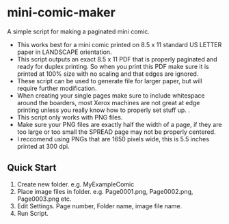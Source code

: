 mini-comic-maker
================

A simple script for making a paginated mini comic.

- This works best for a mini comic printed on 8.5 x 11 standard US LETTER paper in LANDSCAPE orientation.
- This script outputs an exact 8.5 x 11 PDF that is properly paginated and ready for duplex printing. So when you print this PDF make sure it is printed at 100% size with no scaling and that edges are ignored.
- These script can be used to generate file for larger paper, but will require further modification.
- When creating your single pages make sure to include whitespace around the boarders, most Xerox machines are not great at edge printing unless you really know how to properly set stuff up. .
- This script only works with PNG files.
- Make sure your PNG files are exactly half the width of a page, if they are too large or too small the SPREAD page may not be properly centered.
- I reccomend using PNGs that are 1650 pixels wide, this is 5.5 inches printed at 300 dpi.


Quick Start
--------
1. Create new folder. e.g. MyExampleComic
2. Place image files in folder. e.g. Page0001.png, Page0002.png, Page0003.png etc.
3. Edit Settings. Page number, Folder name, image file name.
4. Run Script.
